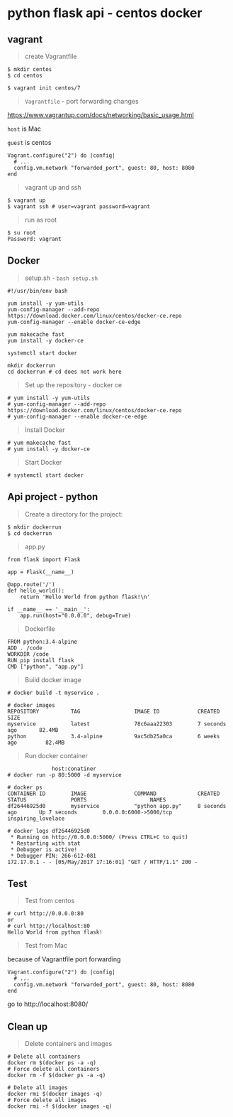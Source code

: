 # python flask api - centos docker

## vagrant

> create Vagrantfile

```
$ mkdir centos
$ cd centos

$ vagrant init centos/7
```

> `Vagrantfile` - port forwarding changes 

https://www.vagrantup.com/docs/networking/basic_usage.html

`host` is Mac

`guest` is centos

```
Vagrant.configure("2") do |config|
  # ...
  config.vm.network "forwarded_port", guest: 80, host: 8080
end
```

> vagrant up and ssh

```
$ vagrant up
$ vagrant ssh # user=vagrant password=vagrant
```

> run as root

```
$ su root
Password: vagrant
```

## Docker

> setup.sh - `bash setup.sh`

```
#!/usr/bin/env bash

yum install -y yum-utils
yum-config-manager --add-repo https://download.docker.com/linux/centos/docker-ce.repo
yum-config-manager --enable docker-ce-edge

yum makecache fast
yum install -y docker-ce

systemctl start docker

mkdir dockerrun
cd dockerrun # cd does not work here
```

> Set up the repository - docker ce

```
# yum install -y yum-utils
# yum-config-manager --add-repo https://download.docker.com/linux/centos/docker-ce.repo
# yum-config-manager --enable docker-ce-edge
```

> Install Docker

```
# yum makecache fast
# yum install -y docker-ce
```

> Start Docker

```
# systemctl start docker
```

## Api project - python

> Create a directory for the project:

```
$ mkdir dockerrun
$ cd dockerrun
```

> app.py

```
from flask import Flask

app = Flask(__name__)

@app.route('/')
def hello_world():
    return 'Hello World from python flask!\n'

if __name__ == '__main__':
    app.run(host="0.0.0.0", debug=True)
```

> Dockerfile

```
FROM python:3.4-alpine
ADD . /code
WORKDIR /code
RUN pip install flask
CMD ["python", "app.py"]
```

> Build docker image

```
# docker build -t myservice .

# docker images
REPOSITORY          TAG                 IMAGE ID            CREATED             SIZE
myservice           latest              78c6aaa22303        7 seconds ago       82.4MB
python              3.4-alpine          9ac5db25a0ca        6 weeks ago         82.4MB
```

> Run docker container

```
              host:conatiner
# docker run -p 80:5000 -d myservice

# docker ps
CONTAINER ID        IMAGE               COMMAND             CREATED             STATUS              PORTS                    NAMES
df26446925d0        myservice           "python app.py"     8 seconds ago       Up 7 seconds        0.0.0.0:6000->5000/tcp   inspiring_lovelace

# docker logs df26446925d0
 * Running on http://0.0.0.0:5000/ (Press CTRL+C to quit)
 * Restarting with stat
 * Debugger is active!
 * Debugger PIN: 266-612-081
172.17.0.1 - - [05/May/2017 17:16:01] "GET / HTTP/1.1" 200 -
```

## Test

> Test from centos

```
# curl http://0.0.0.0:80
or
# curl http://localhost:80
Hello World from python flask!
```

> Test from Mac

because of Vagrantfile port forwarding

```
Vagrant.configure("2") do |config|
  # ...
  config.vm.network "forwarded_port", guest: 80, host: 8080
end
```

go to http://localhost:8080/

## Clean up

> Delete containers and images

```
# Delete all containers
docker rm $(docker ps -a -q)
# Force delete all containers
docker rm -f $(docker ps -a -q)

# Delete all images
docker rmi $(docker images -q)
# Force delete all images
docker rmi -f $(docker images -q)
```

